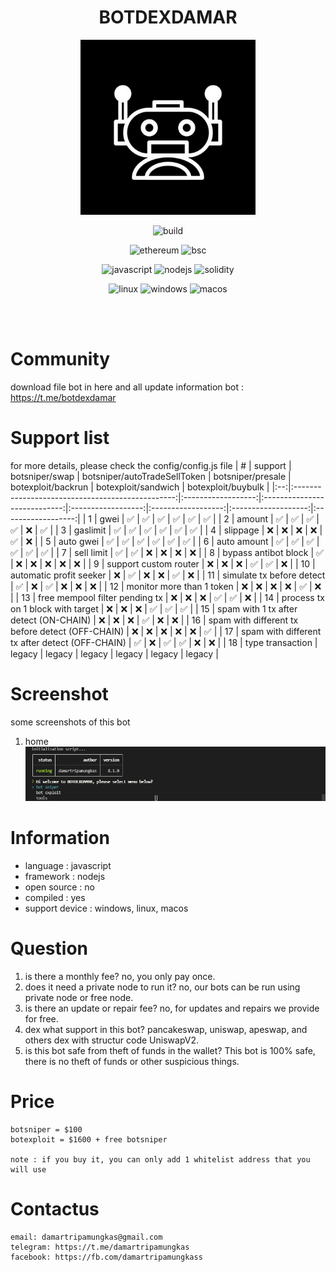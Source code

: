 <!-- # BOTDEXDAMAR -->

<h1 align="center">BOTDEXDAMAR</h1>

<p align="center">
  <img src="https://github.com/damartripamungkas/botdexdamar/blob/main/images/logo.png" width="auto" height="280"/>
</p>

<p align="center">
  <img src="https://github.com/ntkme/github-buttons/workflows/build/badge.svg" alt="build"/>
</p>

<p align="center">
  <img src="https://img.shields.io/badge/Ethereum-3C3C3D?style=for-the-badge&logo=Ethereum&logoColor=white" alt="ethereum" />
  <img src="https://img.shields.io/badge/Binance-FCD535?style=for-the-badge&logo=binance&logoColor=white" alt="bsc" />
</p>

<p align="center">
  <img src="https://img.shields.io/badge/javascript-%23323330.svg?style=for-the-badge&logo=javascript&logoColor=%23F7DF1E" alt="javascript" />
  <img src="https://img.shields.io/badge/node.js-6DA55F?style=for-the-badge&logo=node.js&logoColor=white" alt="nodejs" />
  <img src="https://img.shields.io/badge/Solidity-%23363636.svg?style=for-the-badge&logo=solidity&logoColor=white" alt="solidity" />
</p>

<p align="center">
  <img src="https://img.shields.io/badge/Linux-FCC624?style=for-the-badge&logo=linux&logoColor=black" alt="linux" />
  <img src="https://img.shields.io/badge/Windows-0078D6?style=for-the-badge&logo=windows&logoColor=white" alt="windows" />
  <img src="https://img.shields.io/badge/mac%20os-000000?style=for-the-badge&logo=macos&logoColor=F0F0F0" alt="macos" />
</p>

<br><br>

# Community
download file bot in here and all update information bot :
https://t.me/botdexdamar

# Support list
for more details, please check the config/config.js file
|  # |                      support                     |   botsniper/swap   | botsniper/autoTradeSellToken |  botsniper/presale | botexploit/backrun | botexploit/sandwich | botexploit/buybulk |
|:--:|:------------------------------------------------:|:------------------:|:----------------------------:|:------------------:|:------------------:|:-------------------:|:------------------:|
|  1 |                       gwei                       | :white_check_mark: |      :white_check_mark:      | :white_check_mark: | :white_check_mark: |  :white_check_mark: | :white_check_mark: |
|  2 |                      amount                      | :white_check_mark: |      :white_check_mark:      | :white_check_mark: | :white_check_mark: |         :x:         | :white_check_mark: |
|  3 |                     gaslimit                     | :white_check_mark: |      :white_check_mark:      | :white_check_mark: | :white_check_mark: |  :white_check_mark: | :white_check_mark: |
|  4 |                     slippage                     |         :x:        |              :x:             |         :x:        |         :x:        |  :white_check_mark: |         :x:        |
|  5 |                     auto gwei                    | :white_check_mark: |      :white_check_mark:      | :white_check_mark: | :white_check_mark: |  :white_check_mark: | :white_check_mark: |
|  6 |                    auto amount                   | :white_check_mark: |      :white_check_mark:      | :white_check_mark: | :white_check_mark: |  :white_check_mark: | :white_check_mark: |
|  7 |                    sell limit                    | :white_check_mark: |      :white_check_mark:      |         :x:        |         :x:        |         :x:         |         :x:        |
|  8 |               bypass antibot block               | :white_check_mark: |              :x:             |         :x:        |         :x:        |         :x:         |         :x:        |
|  9 |               support custom router              |         :x:        |              :x:             |         :x:        | :white_check_mark: |  :white_check_mark: |         :x:        |
| 10 |              automatic profit seeker             |         :x:        |      :white_check_mark:      |         :x:        |         :x:        |  :white_check_mark: |         :x:        |
| 11 |             simulate tx before detect            | :white_check_mark: |              :x:             | :white_check_mark: |         :x:        |         :x:         |         :x:        |
| 12 |             monitor more than 1 token            |         :x:        |              :x:             |         :x:        |         :x:        |  :white_check_mark: |         :x:        |
| 13 |          free mempool filter pending tx          |         :x:        |              :x:             |         :x:        | :white_check_mark: |  :white_check_mark: |         :x:        |
| 14 |         process tx on 1 block with target        |         :x:        |              :x:             |         :x:        | :white_check_mark: |  :white_check_mark: | :white_check_mark: |
| 15 |      spam with 1 tx after detect (ON-CHAIN)      |         :x:        |              :x:             |         :x:        | :white_check_mark: |         :x:         |         :x:        |
| 16 | spam with different tx before detect (OFF-CHAIN) |         :x:        |              :x:             |         :x:        |         :x:        |         :x:         | :white_check_mark: |
| 17 | spam with different tx after detect (OFF-CHAIN)  | :white_check_mark: |              :x:             | :white_check_mark: | :white_check_mark: |         :x:         |         :x:        |
| 18 | 		     type transaction 			| 	legacy 	     | 		  legacy 	    | 	     legacy 	 | 	legacy 	      |        legacy 	    | 	     legacy 	 | 

# Screenshot
some screenshots of this bot

1. home\
![alt text](https://github.com/damartripamungkas/botdexdamar/blob/main/images/home.png?raw=true)

# Information
- language : javascript
- framework : nodejs
- open source : no
- compiled : yes
- support device : windows, linux, macos

# Question
1. is there a monthly fee? no, you only pay once.
2. does it need a private node to run it? no, our bots can be run using private node or free node.
3. is there an update or repair fee? no, for updates and repairs we provide for free.
4. dex what support in this bot? pancakeswap, uniswap, apeswap, and others dex with structur code UniswapV2.
5. is this bot safe from theft of funds in the wallet? This bot is 100% safe, there is no theft of funds or other suspicious things.

# Price
```
botsniper = $100
botexploit = $1600 + free botsniper

note : if you buy it, you can only add 1 whitelist address that you will use
```

# Contactus
```
email: damartripamungkas@gmail.com
telegram: https://t.me/damartripamungkas
facebook: https://fb.com/damartripamungkass
```
